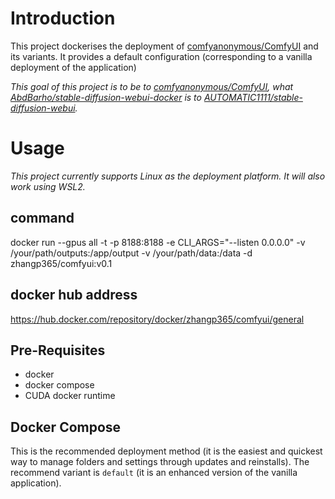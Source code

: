 # Introduction
This project dockerises the deployment of [comfyanonymous/ComfyUI](https://github.com/comfyanonymous/ComfyUI) and its variants. It provides a default configuration (corresponding to a vanilla deployment of the application)

*This goal of this project is to be to [comfyanonymous/ComfyUI](https://github.com/comfyanonymous/ComfyUI), what [AbdBarho/stable-diffusion-webui-docker](https://github.com/AbdBarho/stable-diffusion-webui-docker) is to [AUTOMATIC1111/stable-diffusion-webui](https://github.com/AUTOMATIC1111/stable-diffusion-webui).*

# Usage
*This project currently supports Linux as the deployment platform. It will also work using WSL2.*

## command
docker run --gpus all -t  -p 8188:8188 -e CLI_ARGS="--listen 0.0.0.0" -v /your/path/outputs:/app/output -v /your/path/data:/data -d zhangp365/comfyui:v0.1

## docker hub address
https://hub.docker.com/repository/docker/zhangp365/comfyui/general 

## Pre-Requisites
- docker
- docker compose
- CUDA docker runtime

## Docker Compose
This is the recommended deployment method (it is the easiest and quickest way to manage folders and settings through updates and reinstalls). The recommend variant is `default` (it is an enhanced version of the vanilla application).


